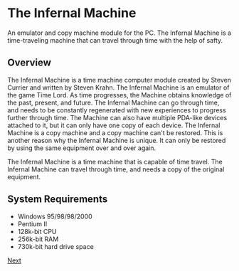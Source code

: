 # The Infernal Machine

An emulator and copy machine module for the PC. The Infernal Machine is a time-traveling machine that can travel through time with the help of safty.

## Overview

The Infernal Machine is a time machine computer module created by Steven Currier and written by Steven Krahn. The Infernal Machine is an emulator of the game Time Lord. As time progresses, the Machine obtains knowledge of the past, present, and future. The Infernal Machine can go through time, and needs to be constantly regenerated with new experiences to progress further through time. The Machine can also have multiple PDA-like devices attached to it, but it can only have one copy of each device. The Infernal Machine is a copy machine and a copy machine can't be restored. This is another reason why the Infernal Machine is unique. It can only be restored by using the same equipment over and over again.

The Infernal Machine is a time machine that is capable of time travel. The Infernal Machine can travel through time, and needs a copy of the original equipment.

## System Requirements

*   Windows 95/98/98/2000
*   Pentium II
*   128k-bit CPU
*   256k-bit RAM
*   730k-bit hard drive space

[Next](300.md)
